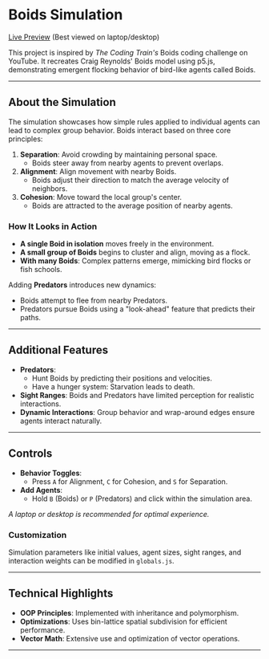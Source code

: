 # Boids Simulation  
[Live Preview](https://viveksharma2525.github.io/Boids-p5.js/) (Best viewed on laptop/desktop)  

This project is inspired by *The Coding Train's* Boids coding challenge on YouTube. It recreates Craig Reynolds' Boids model using p5.js, demonstrating emergent flocking behavior of bird-like agents called Boids.  

---

## About the Simulation  
The simulation showcases how simple rules applied to individual agents can lead to complex group behavior. Boids interact based on three core principles:  

1. **Separation**: Avoid crowding by maintaining personal space.  
   - Boids steer away from nearby agents to prevent overlaps.  
2. **Alignment**: Align movement with nearby Boids.  
   - Boids adjust their direction to match the average velocity of neighbors.  
3. **Cohesion**: Move toward the local group's center.  
   - Boids are attracted to the average position of nearby agents.  

### How It Looks in Action  
- **A single Boid in isolation** moves freely in the environment.  
- **A small group of Boids** begins to cluster and align, moving as a flock.  
- **With many Boids**: Complex patterns emerge, mimicking bird flocks or fish schools.  

Adding **Predators** introduces new dynamics:  
- Boids attempt to flee from nearby Predators.  
- Predators pursue Boids using a "look-ahead" feature that predicts their paths.

---

## Additional Features  
- **Predators**:  
  - Hunt Boids by predicting their positions and velocities.  
  - Have a hunger system: Starvation leads to death.  
- **Sight Ranges**: Boids and Predators have limited perception for realistic interactions.  
- **Dynamic Interactions**: Group behavior and wrap-around edges ensure agents interact naturally.  

---

## Controls  
- **Behavior Toggles**:  
  - Press `A` for Alignment, `C` for Cohesion, and `S` for Separation.  
- **Add Agents**:  
  - Hold `B` (Boids) or `P` (Predators) and click within the simulation area.  

*A laptop or desktop is recommended for optimal experience.*  

### Customization  
Simulation parameters like initial values, agent sizes, sight ranges, and interaction weights can be modified in `globals.js`.  

---

## Technical Highlights  
- **OOP Principles**: Implemented with inheritance and polymorphism.  
- **Optimizations**: Uses bin-lattice spatial subdivision for efficient performance.  
- **Vector Math**: Extensive use and optimization of vector operations.  

---

